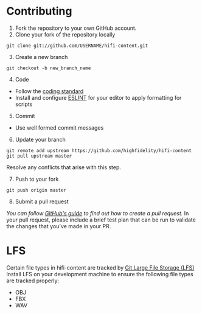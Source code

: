 Contributing
===
1. Fork the repository to your own GitHub account.
2. Clone your fork of the repository locally

  ```
  git clone git://github.com/USERNAME/hifi-content.git
  ```
3. Create a new branch
  
  ```
  git checkout -b new_branch_name 
  ```
4. Code
  * Follow the [coding standard](https://docs.highfidelity.com/build-guide/coding-standards)
  * Install and configure [ESLINT](https://eslint.org/) for your editor to apply formatting for scripts 
5. Commit
  * Use well formed commit messages
6. Update your branch
  
  ```
  git remote add upstream https://github.com/highfidelity/hifi-content
  git pull upstream master
  ```
  Resolve any conflicts that arise with this step.

7. Push to your fork
  
  ```
  git push origin master
  ```
8. Submit a pull request

  *You can follow [GitHub's guide](https://help.github.com/articles/creating-a-pull-request) to find out how to create a pull request.*
  In your pull request, please include a brief test plan that can be run to validate the changes that you've made in your PR.

LFS
===
Certain file types in hifi-content are tracked by [Git Large File Storage (LFS)](https://git-lfs.github.com/) Install LFS on your development machine to ensure the following file types are tracked properly: 
* OBJ
* FBX
* WAV

